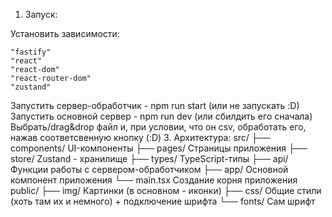 1. Запуск:
   
Установить зависимости:  

    "fastify"  
    "react"  
    "react-dom"
    "react-router-dom"
    "zustand"  
    
Запустить сервер-обработчик - npm run start (или не запускать :D)
Запустить основной сервер - npm run dev (или сбилдить его сначала)
Выбрать/drag&drop файл и, при условии, что он csv, обработать его, нажав соответсвенную кнопку (:D)
3. Архитектура:
src/
├── components/  UI-компоненты 
├── pages/   Страницы приложения
├── store/   Zustand - хранилище
├── types/   TypeScript-типы
├── api/     Функции работы с сервером-обработчиком
├── app/     Основной компонент приложения
└── main.tsx Создание корня приложения
public/
├── img/     Картинки (в основном - иконки)
├── css/     Общие стили (хоть там их и немного) + подключение шрифта
└── fonts/   Сам шрифт

